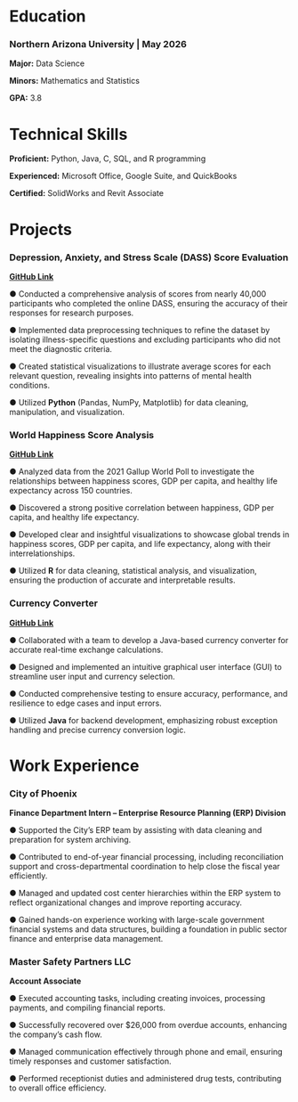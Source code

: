# Education
### Northern Arizona University   |   May 2026
**Major:** Data Science

**Minors:** Mathematics and Statistics

**GPA:** 3.8



# Technical Skills
**Proficient:** Python, Java, C, SQL, and R programming

**Experienced:** Microsoft Office, Google Suite, and QuickBooks

**Certified:** SolidWorks and Revit Associate



# Projects
### Depression, Anxiety, and Stress Scale (DASS) Score Evaluation
**[GitHub Link](https://github.com/aschrameck/DASS)**

● Conducted a comprehensive analysis of scores from nearly 40,000 participants who completed the online DASS, ensuring the accuracy of their responses for research purposes.

● Implemented data preprocessing techniques to refine the dataset by isolating illness-specific questions and excluding participants who did not meet the diagnostic criteria.

● Created statistical visualizations to illustrate average scores for each relevant question, revealing insights into patterns of mental health conditions.

● Utilized **Python** (Pandas, NumPy, Matplotlib) for data cleaning, manipulation, and visualization.


### World Happiness Score Analysis
**[GitHub Link](https://github.com/aschrameck/World-Happiness-Scores)**

● Analyzed data from the 2021 Gallup World Poll to investigate the relationships between happiness scores, GDP per capita, and healthy life expectancy across 150 countries.

● Discovered a strong positive correlation between happiness, GDP per capita, and healthy life expectancy.

● Developed clear and insightful visualizations to showcase global trends in happiness scores, GDP per capita, and life expectancy, along with their interrelationships.

● Utilized **R** for data cleaning, statistical analysis, and visualization, ensuring the production of accurate and interpretable results.


### Currency Converter
**[GitHub Link](https://github.com/aschrameck/Currency-Converter)**

● Collaborated with a team to develop a Java-based currency converter for accurate real-time exchange calculations.

● Designed and implemented an intuitive graphical user interface (GUI) to streamline user input and currency selection.

● Conducted comprehensive testing to ensure accuracy, performance, and resilience to edge cases and input errors.

● Utilized **Java** for backend development, emphasizing robust exception handling and precise currency conversion logic.




# Work Experience
### City of Phoenix
**Finance Department Intern – Enterprise Resource Planning (ERP) Division**

● Supported the City’s ERP team by assisting with data cleaning and preparation for system archiving.

● Contributed to end-of-year financial processing, including reconciliation support and cross-departmental coordination to help close the fiscal year efficiently.

● Managed and updated cost center hierarchies within the ERP system to reflect organizational changes and improve reporting accuracy.

● Gained hands-on experience working with large-scale government financial systems and data structures, building a foundation in public sector finance and enterprise data management.


### Master Safety Partners LLC 
**Account Associate**

● Executed accounting tasks, including creating invoices, processing payments, and compiling financial reports.

● Successfully recovered over $26,000 from overdue accounts, enhancing the company’s cash flow.

● Managed communication effectively through phone and email, ensuring timely responses and customer satisfaction.

● Performed receptionist duties and administered drug tests, contributing to overall office efficiency.

